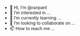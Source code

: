 - 👋 Hi, I’m @ranpant
- 👀 I’m interested in ...
- 🌱 I’m currently learning ...
- 💞️ I’m looking to collaborate on ...
- 📫 How to reach me ...

<!---
ranpant/ranpant is a ✨ special ✨ repository because its `README.md` (this file) appears on your GitHub profile.
You can click the Preview link to take a look at your changes.
--->
